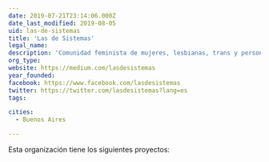 ```yaml
---
date: 2019-07-21T23:14:06.000Z
date_last_modified: 2019-08-05
uid: las-de-sistemas
title: 'Las de Sistemas'
legal_name: 
description: 'Comunidad feminista de mujeres, lesbianas, trans y personas no binarias que trabajan en sistemas con la finalidad de visibilizarnos, potenciarnos y contenernos para transformar nuestros espacios de trabajo en lugares inclusivos'
org_type: 
website: https://medium.com/lasdesistemas
year_founded: 
facebook: https://www.facebook.com/lasdesistemas
twitter: https://twitter.com/lasdesistemas?lang=es
tags:

cities: 
  - Buenos Aires

---
```


Esta organización tiene los siguientes proyectos:


